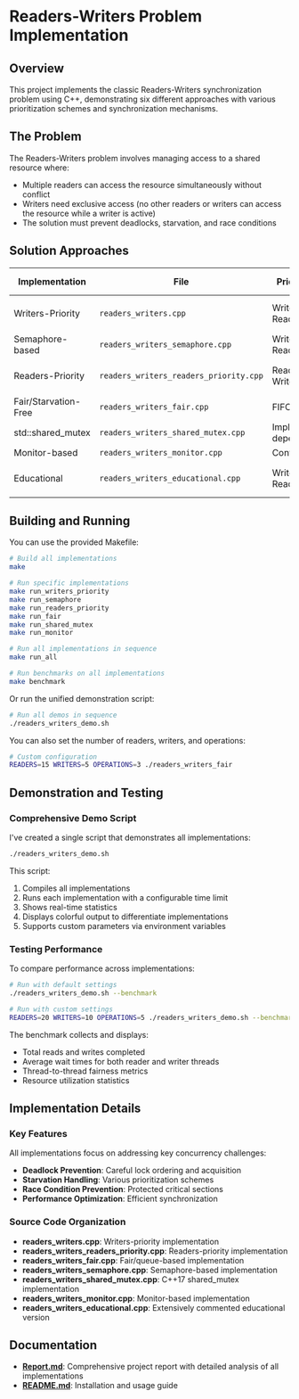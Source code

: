 # Readers-Writers Problem Implementation

## Overview
This project implements the classic Readers-Writers synchronization problem using C++, demonstrating six different approaches with various prioritization schemes and synchronization mechanisms.

## The Problem
The Readers-Writers problem involves managing access to a shared resource where:
- Multiple readers can access the resource simultaneously without conflict
- Writers need exclusive access (no other readers or writers can access the resource while a writer is active)
- The solution must prevent deadlocks, starvation, and race conditions

## Solution Approaches

| Implementation | File | Prioritization | Synchronization Mechanism |
|----------------|------|----------------|--------------------------|
| Writers-Priority | `readers_writers.cpp` | Writers > Readers | mutex + condition variable |
| Semaphore-based | `readers_writers_semaphore.cpp` | Writers > Readers | POSIX semaphores |
| Readers-Priority | `readers_writers_readers_priority.cpp` | Readers > Writers | mutex + condition variable |
| Fair/Starvation-Free | `readers_writers_fair.cpp` | FIFO order | Request queue + mutex |
| std::shared_mutex | `readers_writers_shared_mutex.cpp` | Implementation dependent | C++17 shared_mutex |
| Monitor-based | `readers_writers_monitor.cpp` | Configurable | Monitor pattern |
| Educational | `readers_writers_educational.cpp` | Writers > Readers | Heavily commented version |

## Building and Running

You can use the provided Makefile:

```bash
# Build all implementations
make

# Run specific implementations
make run_writers_priority
make run_semaphore
make run_readers_priority
make run_fair
make run_shared_mutex
make run_monitor

# Run all implementations in sequence
make run_all

# Run benchmarks on all implementations
make benchmark
```

Or run the unified demonstration script:

```bash
# Run all demos in sequence
./readers_writers_demo.sh
```

You can also set the number of readers, writers, and operations:

```bash
# Custom configuration
READERS=15 WRITERS=5 OPERATIONS=3 ./readers_writers_fair
```

## Demonstration and Testing

### Comprehensive Demo Script

I've created a single script that demonstrates all implementations:

```bash
./readers_writers_demo.sh
```

This script:
1. Compiles all implementations
2. Runs each implementation with a configurable time limit
3. Shows real-time statistics
4. Displays colorful output to differentiate implementations
5. Supports custom parameters via environment variables

### Testing Performance

To compare performance across implementations:

```bash
# Run with default settings
./readers_writers_demo.sh --benchmark

# Run with custom settings
READERS=20 WRITERS=10 OPERATIONS=5 ./readers_writers_demo.sh --benchmark
```

The benchmark collects and displays:
- Total reads and writes completed
- Average wait times for both reader and writer threads
- Thread-to-thread fairness metrics
- Resource utilization statistics

## Implementation Details

### Key Features

All implementations focus on addressing key concurrency challenges:
- **Deadlock Prevention**: Careful lock ordering and acquisition
- **Starvation Handling**: Various prioritization schemes
- **Race Condition Prevention**: Protected critical sections
- **Performance Optimization**: Efficient synchronization

### Source Code Organization

- **readers_writers.cpp**: Writers-priority implementation
- **readers_writers_readers_priority.cpp**: Readers-priority implementation
- **readers_writers_fair.cpp**: Fair/queue-based implementation
- **readers_writers_semaphore.cpp**: Semaphore-based implementation
- **readers_writers_shared_mutex.cpp**: C++17 shared_mutex implementation
- **readers_writers_monitor.cpp**: Monitor-based implementation
- **readers_writers_educational.cpp**: Extensively commented educational version

## Documentation

- **[Report.md](Report.md)**: Comprehensive project report with detailed analysis of all implementations
- **[README.md](README.md)**: Installation and usage guide


